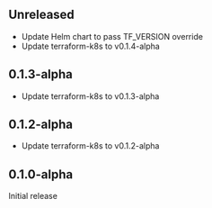 ## Unreleased

* Update Helm chart to pass TF_VERSION override
* Update terraform-k8s to v0.1.4-alpha

## 0.1.3-alpha

* Update terraform-k8s to v0.1.3-alpha

## 0.1.2-alpha

* Update terraform-k8s to v0.1.2-alpha


## 0.1.0-alpha

Initial release
